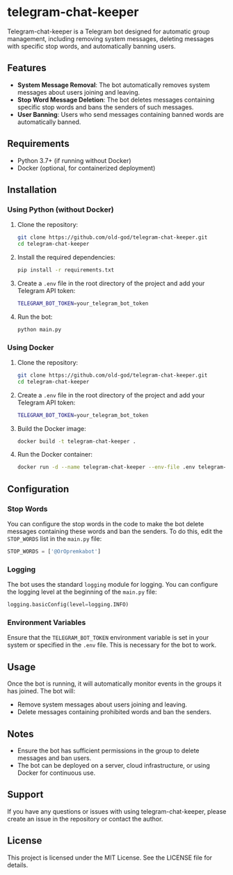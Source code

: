 # telegram-chat-keeper

Telegram-chat-keeper is a Telegram bot designed for automatic group management, including removing system messages, deleting messages with specific stop words, and automatically banning users.

## Features

- **System Message Removal**: The bot automatically removes system messages about users joining and leaving.
- **Stop Word Message Deletion**: The bot deletes messages containing specific stop words and bans the senders of such messages.
- **User Banning**: Users who send messages containing banned words are automatically banned.

## Requirements

- Python 3.7+ (if running without Docker)
- Docker (optional, for containerized deployment)

## Installation

### Using Python (without Docker)

1. Clone the repository:

    ```bash
    git clone https://github.com/old-god/telegram-chat-keeper.git
    cd telegram-chat-keeper
    ```

2. Install the required dependencies:

    ```bash
    pip install -r requirements.txt
    ```

3. Create a `.env` file in the root directory of the project and add your Telegram API token:

    ```bash
    TELEGRAM_BOT_TOKEN=your_telegram_bot_token
    ```

4. Run the bot:

    ```bash
    python main.py
    ```

### Using Docker

1. Clone the repository:

    ```bash
    git clone https://github.com/old-god/telegram-chat-keeper.git
    cd telegram-chat-keeper
    ```

2. Create a `.env` file in the root directory of the project and add your Telegram API token:

    ```bash
    TELEGRAM_BOT_TOKEN=your_telegram_bot_token
    ```

3. Build the Docker image:

    ```bash
    docker build -t telegram-chat-keeper .
    ```

4. Run the Docker container:

    ```bash
    docker run -d --name telegram-chat-keeper --env-file .env telegram-chat-keeper
    ```

## Configuration

### Stop Words

You can configure the stop words in the code to make the bot delete messages containing these words and ban the senders. To do this, edit the `STOP_WORDS` list in the `main.py` file:

```python
STOP_WORDS = ['@OrOpremkabot']
```

### Logging

The bot uses the standard `logging` module for logging. You can configure the logging level at the beginning of the `main.py` file:

```python
logging.basicConfig(level=logging.INFO)
```

### Environment Variables

Ensure that the `TELEGRAM_BOT_TOKEN` environment variable is set in your system or specified in the `.env` file. This is necessary for the bot to work.

## Usage

Once the bot is running, it will automatically monitor events in the groups it has joined. The bot will:

- Remove system messages about users joining and leaving.
- Delete messages containing prohibited words and ban the senders.

## Notes

- Ensure the bot has sufficient permissions in the group to delete messages and ban users.
- The bot can be deployed on a server, cloud infrastructure, or using Docker for continuous use.

## Support

If you have any questions or issues with using telegram-chat-keeper, please create an issue in the repository or contact the author.

## License

This project is licensed under the MIT License. See the LICENSE file for details.